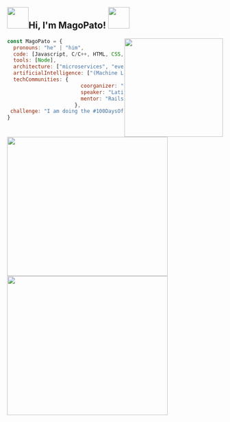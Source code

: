 
<h2> <img src="https://media4.giphy.com/media/MaI6BylfjAkDkfk4OC/giphy.gif" width="50">Hi, I'm MagoPato! <img src="https://media.giphy.com/media/mGcNjsfWAjY5AEZNw6/giphy.gif" width="50"></h2>
<img align='right' src="https://user-images.githubusercontent.com/46275040/130966311-1f677328-a329-4799-9476-264fbb914fb2.png" width="230">

```javascript
const MagoPato = {
  pronouns: "he" | "him",
  code: [Javascript, C/C++, HTML, CSS, Python, Java, C#, SQL SERVER],
  tools: [Node],		
  architecture: ["microservices", "event-driven", "design system pattern"],
  artificialIntelligence: ["(Machine Learning)", "(ANN)", "computer vision"],
  techCommunities: {
                        coorganizer: "AfroPython",
                        speaker: "Latinity",
                        mentor: "RailsGirls POA"
                      },
 challenge: "I am doing the #100DaysOfCode challenge focused on react and typescript"
}
```
<p>
  <img src="https://github-readme-stats.vercel.app/api/top-langs/?username=MagoPato&theme=github_dark&hide_progress=true)" width="375" height="325"/>
  <img src="https://data-card-for-spotify.herokuapp.com/api/card?user_id=2266hwwnnjonhwg6q7vr2zooq&limit=3&hide_top_tracks=1&show_border=1"  width="375" height="325" />
</p>

